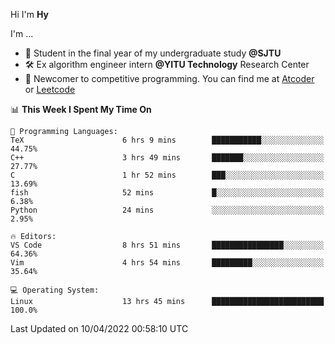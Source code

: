 Hi I'm **Hy**

I'm ...
- 📖 Student in the final year of my undergraduate study **@SJTU**
- 🛠️ Ex algorithm engineer intern **@YITU Technology** Research Center
- 🏅 Newcomer to competitive programming. You can find me at [Atcoder](https://atcoder.jp/users/Hy3) or [Leetcode](https://leetcode-cn.com/u/_hy3/)


<!--START_SECTION:waka-->
📊 **This Week I Spent My Time On** 

```text
💬 Programming Languages: 
TeX                      6 hrs 9 mins        ███████████░░░░░░░░░░░░░░   44.75% 
C++                      3 hrs 49 mins       ███████░░░░░░░░░░░░░░░░░░   27.77% 
C                        1 hr 52 mins        ███░░░░░░░░░░░░░░░░░░░░░░   13.69% 
fish                     52 mins             █░░░░░░░░░░░░░░░░░░░░░░░░   6.38% 
Python                   24 mins             ░░░░░░░░░░░░░░░░░░░░░░░░░   2.95%

🔥 Editors: 
VS Code                  8 hrs 51 mins       ████████████████░░░░░░░░░   64.36% 
Vim                      4 hrs 54 mins       █████████░░░░░░░░░░░░░░░░   35.64%

💻 Operating System: 
Linux                    13 hrs 45 mins      █████████████████████████   100.0%

```


 Last Updated on 10/04/2022 00:58:10 UTC
<!--END_SECTION:waka-->

